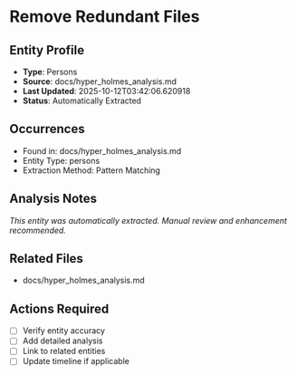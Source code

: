 # Remove Redundant Files

## Entity Profile
- **Type**: Persons
- **Source**: docs/hyper_holmes_analysis.md
- **Last Updated**: 2025-10-12T03:42:06.620918
- **Status**: Automatically Extracted

## Occurrences
- Found in: docs/hyper_holmes_analysis.md
- Entity Type: persons
- Extraction Method: Pattern Matching

## Analysis Notes
*This entity was automatically extracted. Manual review and enhancement recommended.*

## Related Files
- docs/hyper_holmes_analysis.md

## Actions Required
- [ ] Verify entity accuracy
- [ ] Add detailed analysis
- [ ] Link to related entities
- [ ] Update timeline if applicable
